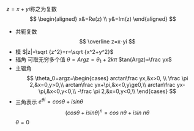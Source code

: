 $z=x+yi$称之为复数
$$
\begin{aligned}
x&=Re(z) \\
y&=Im(z)
\end{aligned}
$$
- 共轭复数
$$
\overline z=x-yi
$$
- 模
	$|z|=\sqrt {z^2}=r=\sqrt {x^2+y^2}$
- 辐角
	可取无穷多个值
	$\theta=Argz=\theta_1+2k\pi$
	$tan(Argz)=\frac yx$
- 主辐角
$$
\theta_0=argz=\begin{cases}
arctan\frac yx,&x>0, \\
\frac \pi 2,&x=0,y>0,\\
arctan\frac yx+\pi,&x<0,y\ge0,\\
arctan\frac yx-\pi,&x<0,y<0,\\
-\frac \pi 2,&x=0,y<0,\\
\end{cases}
$$
- 三角表示
	$e^{\theta i}=cos\theta+isin\theta$
$$
(cos\theta+isin\theta)^n=cos\ n\theta+isin\ n\theta
$$
$\theta =0$

